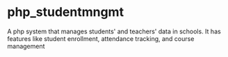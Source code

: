 # php_studentmngmt
A php system that manages students' and teachers' data in schools.
It has features like student enrollment, attendance tracking, and course management
